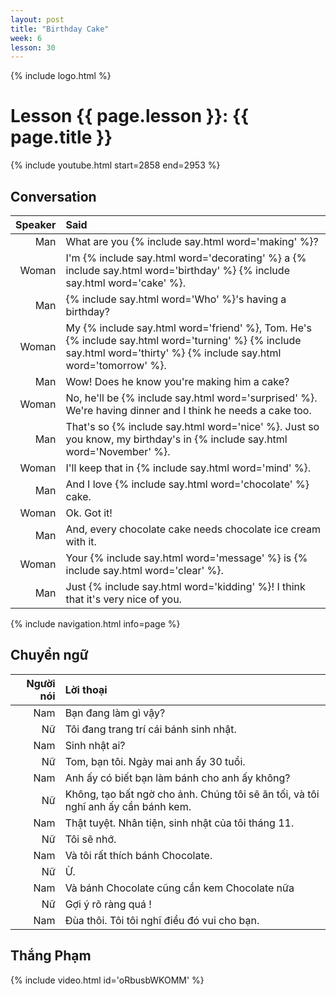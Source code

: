 ```yaml
---
layout: post
title: "Birthday Cake"
week: 6
lesson: 30
---
```


{% include logo.html %}

# Lesson {{ page.lesson }}: {{ page.title }}

{% include youtube.html start=2858 end=2953 %}

## Conversation

Speaker | Said
---: | :---
Man | What are you {% include say.html word='making' %}?
Woman | I'm {% include say.html word='decorating' %} a {% include say.html word='birthday' %} {% include say.html word='cake' %}.
Man | {% include say.html word='Who' %}'s having a birthday?
Woman | My {% include say.html word='friend' %}, Tom. He's {% include say.html word='turning' %} {% include say.html word='thirty' %} {% include say.html word='tomorrow' %}.
Man | Wow! Does he know you're making him a cake?
Woman | No, he'll be {% include say.html word='surprised' %}. We're having dinner and I think he needs a cake too.
Man | That's so {% include say.html word='nice' %}. Just so you know, my birthday's in {% include say.html word='November' %}.
Woman | I'll keep that in {% include say.html word='mind' %}.
Man | And I love {% include say.html word='chocolate' %} cake.
Woman | Ok. Got it!
Man | And, every chocolate cake needs chocolate ice cream with it.
Woman | Your {% include say.html word='message' %} is {% include say.html word='clear' %}.
Man | Just {% include say.html word='kidding' %}! I think that it's very nice of you.

{% include navigation.html info=page %}

## Chuyển ngữ

Người nói | Lời thoại
---: | :---
Nam | Bạn đang làm gì vậy?
Nữ | Tôi đang trang trí cái bánh sinh nhật.
Nam | Sinh nhật ai?
Nữ | Tom, bạn tôi. Ngày mai anh ấy 30 tuổi.
Nam | Anh ấy có biết bạn làm bánh cho anh ấy không?
Nữ | Không, tạo bất ngờ cho ảnh. Chúng tôi sẽ ăn tối, và tôi nghĩ anh ấy cần bánh kem.
Nam | Thật tuyệt. Nhân tiện, sinh nhật của tôi tháng 11.
Nữ | Tôi sẽ nhớ.
Nam | Và tôi rất thích bánh Chocolate.
Nữ | Ừ.
Nam | Và bánh Chocolate cũng cần kem Chocolate nữa
Nữ | Gợi ý rõ ràng quá !
Nam | Đùa thôi. Tôi tôi nghĩ điều đó vui cho bạn.

## Thắng Phạm

{% include video.html id='oRbusbWKOMM' %}
